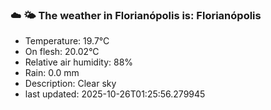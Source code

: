 ### ☁️ 🌤️  The weather in Florianópolis is: Florianópolis

- Temperature: 19.7°C
- On flesh: 20.02°C
- Relative air humidity: 88%
- Rain: 0.0 mm
- Description: Clear sky
- last updated: 2025-10-26T01:25:56.279945
